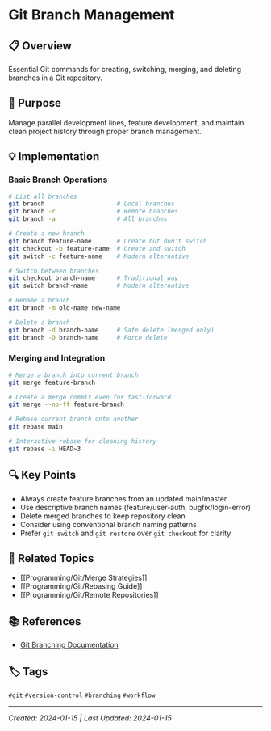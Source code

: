 # Git Branch Management

## 📋 Overview
Essential Git commands for creating, switching, merging, and deleting branches in a Git repository.

## 🎯 Purpose
Manage parallel development lines, feature development, and maintain clean project history through proper branch management.

## 💡 Implementation

### Basic Branch Operations
```bash
# List all branches
git branch                    # Local branches
git branch -r                 # Remote branches  
git branch -a                 # All branches

# Create a new branch
git branch feature-name       # Create but don't switch
git checkout -b feature-name  # Create and switch
git switch -c feature-name    # Modern alternative

# Switch between branches
git checkout branch-name      # Traditional way
git switch branch-name        # Modern alternative

# Rename a branch
git branch -m old-name new-name

# Delete a branch
git branch -d branch-name     # Safe delete (merged only)
git branch -D branch-name     # Force delete
```

### Merging and Integration
```bash
# Merge a branch into current branch
git merge feature-branch

# Create a merge commit even for fast-forward
git merge --no-ff feature-branch

# Rebase current branch onto another
git rebase main

# Interactive rebase for cleaning history
git rebase -i HEAD~3
```

## 🔍 Key Points
- Always create feature branches from an updated main/master
- Use descriptive branch names (feature/user-auth, bugfix/login-error)
- Delete merged branches to keep repository clean
- Consider using conventional branch naming patterns
- Prefer `git switch` and `git restore` over `git checkout` for clarity

## 🔗 Related Topics
- [[Programming/Git/Merge Strategies]]
- [[Programming/Git/Rebasing Guide]]
- [[Programming/Git/Remote Repositories]]

## 📚 References
- [Git Branching Documentation](https://git-scm.com/book/en/v2/Git-Branching-Branches-in-a-Nutshell)

## 🏷️ Tags
`#git` `#version-control` `#branching` `#workflow`

---
*Created: 2024-01-15 | Last Updated: 2024-01-15*
